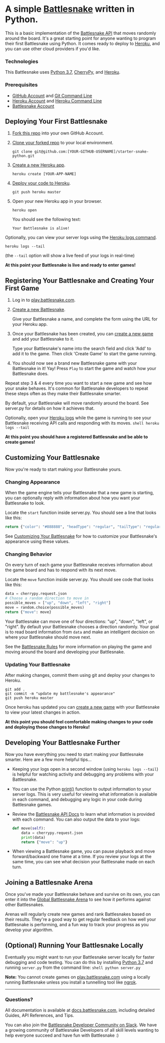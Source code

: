# A simple [Battlesnake](http://play.battlesnake.com) written in Python.

This is a basic implementation of the [Battlesnake API](https://docs.battlesnake.com/snake-api) that moves randomly around the board. It's a great starting point for anyone wanting to program their first Battlesnake using Python. It comes ready to deploy to [Heroku](https://heroku.com), and you can use other cloud providers if you'd like.

### Technologies

This Battlesnake uses [Python 3.7](https://www.python.org/), [CherryPy](https://cherrypy.org/), and [Heroku](https://heroku.com).

### Prerequisites

* [GitHub Account](https://github.com/) and [Git Command Line](https://www.atlassian.com/git/tutorials/install-git)
* [Heroku Account](https://signup.heroku.com/) and [Heroku Command Line](https://devcenter.heroku.com/categories/command-line)
* [Battlesnake Account](https://play.battlesnake.com)



## Deploying Your First Battlesnake

1. [Fork this repo](https://github.com/BattlesnakeOfficial/starter-snake-python/fork) into your own GitHub Account.

2. [Clone your forked repo](https://help.github.com/en/github/creating-cloning-and-archiving-repositories/cloning-a-repository) to your local environment.
    ```shell
    git clone git@github.com:[YOUR-GITHUB-USERNAME]/starter-snake-python.git
    ```

3. [Create a new Heroku app](https://devcenter.heroku.com/articles/creating-apps).
    ```shell
    heroku create [YOUR-APP-NAME]
    ```

4. [Deploy your code to Heroku](https://devcenter.heroku.com/articles/git#deploying-code).
    ```shell
    git push heroku master
    ```

5. Open your new Heroku app in your browser.
    ```shell
    heroku open
    ```
    You should see the following text:
    ```
    Your Battlesnake is alive!
    ```

Optionally, you can view your server logs using the [Heroku logs command](https://devcenter.heroku.com/articles/logging#log-retrieval).
```shell
heroku logs --tail
```
(the `--tail` option will show a live feed of your logs in real-time)

**At this point your Battlesnake is live and ready to enter games!**



## Registering Your Battlesnake and Creating Your First Game

1. Log in to [play.battlesnake.com](https://play.battlesnake.com/login/).

2. [Create a new Battlesnake](https://play.battlesnake.com/account/snakes/create/).

    Give your Battlesnake a name, and complete the form using the URL for your Heroku app.

3. Once your Battlesnake has been created, you can [create a new game](https://play.battlesnake.com/account/games/create/) and add your Battlesnake to it.

    Type your Battlesnake's name into the search field and click 'Add' to add it to the game. Then click 'Create Game' to start the game running.

4. You should now see a brand new Battlesnake game with your Battlesnake in it! Yay! Press `Play` to start the game and watch how your Battlesnake does.

Repeat step 3 & 4 every time you want to start a new game and see how your snake behaves. It's common for Battlesnake developers to repeat these steps often as they make their Battlesnake smarter.

By default, your Battlesnake will move randomly around the board. See server.py for details on how it achieves that.

Optionally, open your [Heroku logs](https://devcenter.heroku.com/articles/logging#log-retrieval) while the game is running to see your Battlesnake receiving API calls and responding with its moves.
    ```shell
    heroku logs --tail
    ```

**At this point you should have a registered Battlesnake and be able to create games!**



## Customizing Your Battlesnake

Now you're ready to start making your Battlesnake yours.

### Changing Appearance

When the game engine tells your Battlesnake that a new game is starting, you can optionally reply with information about how you want your Battlesnake to look.

Locate the `start` function inside server.py. You should see a line that looks like this:
```python
return {"color": "#888888", "headType": "regular", "tailType": "regular"}
```

See [Customizing Your Battlesnake](https://docs.battlesnake.com/snake-customization) for how to customize your Battlesnake's appearance using these values.

### Changing Behavior

On every turn of each game your Battlesnake receives information about the game board and has to respond with its next move.

Locate the `move` function inside server.py. You should see code that looks like this:
```python
data = cherrypy.request.json
# Choose a random direction to move in
possible_moves = ["up", "down", "left", "right"]
move = random.choice(possible_moves)
return {"move": move}
```

Your Battlesnake can move one of four directions: "up", "down", "left", or "right". By default your Battlesnake chooses a direction randomly. Your goal is to read board information from `data` and make an intelligent decision on where your Battlesnake should move next.

See the [Battlesnake Rules](https://docs.battlesnake.com/rules) for more information on playing the game and moving around the board and developing your Battlesnake.

### Updating Your Battlesnake

After making changes, commit them using git and deploy your changes to Heroku.
```shell
git add .
git commit -m "update my battlesnake's appearance"
git push heroku master
```

Once heroku has updated you can [create a new game](https://play.battlesnake.com/account/games/create/) with your Battlesnake to view your latest changes in action.

**At this point you should feel comfortable making changes to your code and deploying those changes to Heroku!**



## Developing Your Battlesnake Further

Now you have everything you need to start making your Battlesnake smarter. Here are a few more helpful tips...

* Keeping your logs open in a second window (using `heroku logs --tail`) is helpful for watching activity and debugging any problems with your Battlesnake.

* You can use the Python [print()](https://docs.python.org/3.7/library/functions.html#print) function to output information to your server logs. This is very useful for viewing what information is available in each command, and debugging any logic in your code during Battlesnake games.

* Review the [Battlesnake API Docs](https://docs.battlesnake.com/snake-api) to learn what information is provided with each command. You can also output the data to your logs:
    ```python
    def move(self):
        data = cherrypy.request.json
        print(data)
        return {"move": "up"}
    ```

* When viewing a Battlesnake game, you can pause playback and move forward/backward one frame at a time. If you review your logs at the same time, you can see what decision your Battlesnake made on each turn.



## Joining a Battlesnake Arena

Once you've made your Battlesnake behave and survive on its own, you can enter it into the [Global Battlesnake Arena](https://play.battlesnake.com/arena/global) to see how it performs against other Battlesnakes.

Arenas will regularly create new games and rank Battlesnakes based on their results. They're a good way to get regular feedback on how well your Battlesnake is performing, and a fun way to track your progress as you develop your algorithm.



## (Optional) Running Your Battlesnake Locally

Eventually you might want to run your Battlesnake server locally for faster debugging and code testing. You can do this by installing [Python 3.7](https://www.python.org/downloads/) and running `server.py` from the command line:
    ```shell
    python server.py
    ```

**Note:** You cannot create games on [play.battlesnake.com](https://play.battlesnake.com) using a locally running Battlesnake unless you install a tunnelling tool like [ngrok](https://ngrok.com/).


---

### Questions?

All documentation is available at [docs.battlesnake.com](https://docs.battlesnake.com), including detailed Guides, API References, and Tips.

You can also join the [Battlesnake Developer Community on Slack](https://play.battlesnake.com/slack). We have a growing community of Battlesnake Developers of all skill levels wanting to help everyone succeed and have fun with Battlesnake :)
